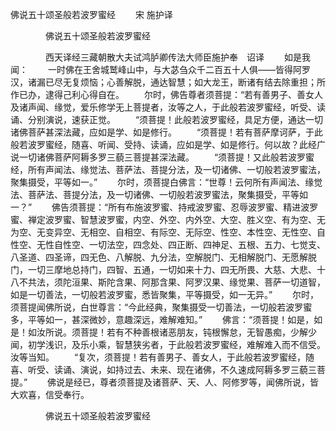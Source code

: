   佛说五十颂圣般若波罗蜜经
　　宋 施护译




　　　　佛说五十颂圣般若波罗蜜经

　　　　西天译经三藏朝散大夫试鸿胪卿传法大师臣施护奉　诏译
　　如是我闻：
　　一时佛在王舍城鹫峰山中，与大苾刍众千二百五十人俱——皆得阿罗汉，诸漏已尽无复烦恼；心善解脱，通达智慧；如大龙王，断诸有结去除重担；所作已办，逮得己利心得自在。
　　尔时，佛告尊者须菩提：“若有善男子、善女人及诸声闻、缘觉，爱乐修学无上菩提者，汝等之人，于此般若波罗蜜经，听受、读诵、分别演说，速获正觉。
　　“须菩提！此般若波罗蜜经，具足方便，通达一切诸佛菩萨甚深法藏，应如是学、如是修行。
　　“须菩提！若有菩萨摩诃萨，于此般若波罗蜜经，随喜、听闻、受持、读诵，应如是学、如是修行。何以故？此经广说一切诸佛菩萨阿耨多罗三藐三菩提甚深法藏。
　　“须菩提！又此般若波罗蜜经，所有声闻法、缘觉法、菩萨法、菩提分法，及一切诸佛、一切般若波罗蜜法，聚集摄受，平等如一。”
　　尔时，须菩提白佛言：“世尊！云何所有声闻法、缘觉法、菩萨法、菩提分法，及一切诸佛、一切般若波罗蜜法，聚集摄受，平等如一？”
　　佛告须菩提：“所有布施波罗蜜、持戒波罗蜜、忍辱波罗蜜、精进波罗蜜、禅定波罗蜜、智慧波罗蜜，内空、外空、内外空、大空、胜义空、有为空、无为空、无变异空、无相空、自相空、有际空、无际空、性空、本性空、无性空、自性空、无性自性空、一切法空，四念处、四正断、四神足、五根、五力、七觉支、八圣道、四圣谛，四无色、八解脱、九分法，空解脱门、无相解脱门、无愿解脱门，一切三摩地总持门，四智、五通，一切如来十力、四无所畏、大慈、大悲、十八不共法，须陀洹果、斯陀含果、阿那含果、阿罗汉果、缘觉果、菩萨一切道智，如是一切善法，一切般若波罗蜜，悉皆聚集，平等摄受，如一无异。”
　　尔时，须菩提闻佛所说，白世尊言：“今此经典，聚集摄受一切善法，一切般若波罗蜜多，平等如一，甚深微妙，意趣深远，难解难知。”
　　佛言：“须菩提！如是，如是！如汝所说。须菩提！若有不种善根诸恶朋友，钝根懈怠，无智愚痴，少解少闻，初学浅识，及乐小乘，智慧狭劣者，于此般若波罗蜜经，难解难入而不信受。汝等当知。
　　“复次，须菩提！若有善男子、善女人，于此般若波罗蜜经，随喜、听受、读诵、演说，如持过去、未来、现在诸佛，不久速成阿耨多罗三藐三菩提。”
　　佛说是经已，尊者须菩提及诸菩萨、天、人、阿修罗等，闻佛所说，皆大欢喜，信受奉行。

　　　　佛说五十颂圣般若波罗蜜经


